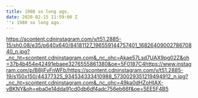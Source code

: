 ```yaml
---
title: 1980 so long ago.
date: 2020-02-15 11:59:00 Z
'': 1980 so long ago.
---
```


https://scontent.cdninstagram.com/v/t51.2885-15/sh0.08/e35/p640x640/84181127_196559144757401_1682640900278670840_n.jpg?_nc_ht=scontent.cdninstagram.com&_nc_ohc=Akae57Lsd7UAX9pg02Z&oh=37b4b454e42491ebaee3276555861380&oe=5F0187C4https://www.instagram.com/p/B8ljFvFnWFb/https://scontent.cdninstagram.com/v/t51.2885-19/s150x150/44377325_934534333410988_5730029351219494912_n.jpg?_nc_ht=scontent.cdninstagram.com&_nc_ohc=49ka0dHZoHIAX-vBKNY&oh=eba0e14dda91cd0db6df4adc756eb66f&oe=5EE5F4B5